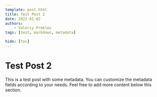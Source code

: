 ```yaml
---
template: post.html
title: Test Post 2
date: 2022-01-02
authors: 
    - Valeriy Proklov
tags: [test, markdown, metadata]

hide: [toc]
---
```


# Test Post 2

This is a test post with some metadata. You can customize the metadata fields according to your needs. Feel free to add more content below this section.
